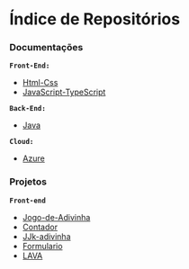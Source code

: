 # Índice de Repositórios

### Documentações

**`Front-End:`**

- [Html-Css](https://github.com/Rafelrosod/Html-CSS)
- [JavaScript-TypeScript](https://github.com/Rafelrosod/JavaScript-TypeScrpit)

**`Back-End:`**

- [Java](https://github.com/Rafelrosod/Java)

**`Cloud:`**

- [Azure](https://github.com/Rafelrosod/Azure)

### Projetos

**`Front-end`**

- [Jogo-de-Adivinha](https://github.com/Rafelrosod/Jogo-de-Adivinha)
- [Contador](https://github.com/Rafelrosod/Contador)
- [JJk-adivinha](https://github.com/Rafelrosod/JJk-adivinha)
- [Formulario](https://github.com/Rafelrosod/Formulario)
- [LAVA](https://github.com/Rafelrosod/Lava?tab=readme-ov-file#lava)
